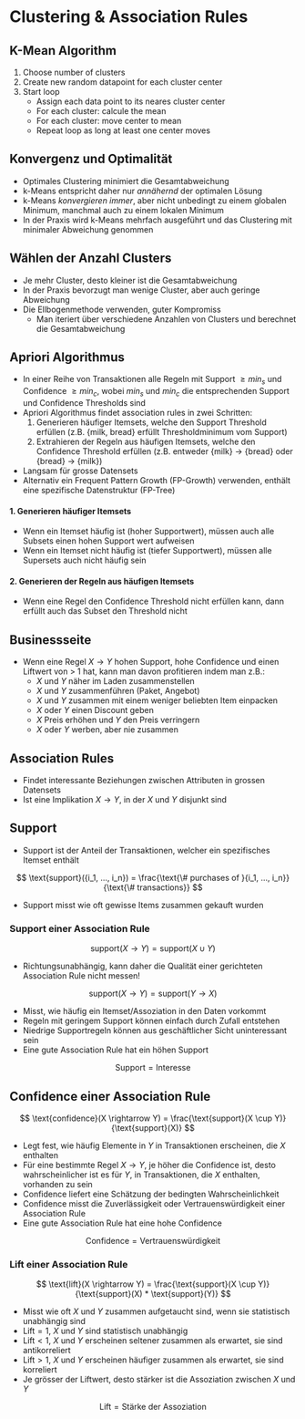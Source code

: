 # Clustering & Association Rules

## K-Mean Algorithm

1. Choose number of clusters
2. Create new random datapoint for each cluster center
3. Start loop
    - Assign each data point to its neares cluster center
    - For each cluster: calcule the mean
    - For each cluster: move center to mean
    - Repeat loop as long at least one center moves

## Konvergenz und Optimalität

- Optimales Clustering minimiert die Gesamtabweichung
- k-Means entspricht daher nur _annähernd_ der optimalen Lösung
- k-Means _konvergieren immer_, aber nicht unbedingt zu einem globalen Minimum, manchmal auch zu einem lokalen Minimum
- In der Praxis wird k-Means mehrfach ausgeführt und das Clustering mit minimaler Abweichung genommen

## Wählen der Anzahl Clusters

- Je mehr Cluster, desto kleiner ist die Gesamtabweichung
- In der Praxis bevorzugt man wenige Cluster, aber auch geringe Abweichung
- Die Ellbogenmethode verwenden, guter Kompromiss
  - Man iteriert über verschiedene Anzahlen von Clusters und berechnet die Gesamtabweichung

## Apriori Algorithmus

- In einer Reihe von Transaktionen alle Regeln mit Support $\geq min_s$ und Confidence $\geq min_c$, wobei $min_s$ und $min_c$ die entsprechenden Support und Confidence Thresholds sind
- Apriori Algorithmus findet association rules in zwei Schritten:
  1. Generieren häufiger Itemsets, welche den Support Threshold erfüllen (z.B. {milk, bread} erfüllt Thresholdminimum vom Support)
  2. Extrahieren der Regeln aus häufigen Itemsets, welche den Confidence Threshold erfüllen (z.B. entweder {milk} $\rightarrow$ {bread} oder {bread} $\rightarrow$ {milk})
- Langsam für grosse Datensets
- Alternativ ein Frequent Pattern Growth (FP-Growth) verwenden, enthält eine spezifische Datenstruktur (FP-Tree)

#### 1. Generieren häufiger Itemsets

- Wenn ein Itemset häufig ist (hoher Supportwert), müssen auch alle Subsets einen hohen Support wert aufweisen
- Wenn ein Itemset nicht häufig ist (tiefer Supportwert), müssen alle Supersets auch nicht häufig sein

#### 2. Generieren der Regeln aus häufigen Itemsets

- Wenn eine Regel den Confidence Threshold nicht erfüllen kann, dann erfüllt auch das Subset den Threshold nicht

## Businessseite

- Wenn eine Regel $X \rightarrow Y$ hohen Support, hohe Confidence und einen Liftwert von > 1 hat, kann man davon profitieren indem man z.B.:
  - $X$ und $Y$ näher im Laden zusammenstellen
  - $X$ und $Y$ zusammenführen (Paket, Angebot)
  - $X$ und $Y$ zusammen mit einem weniger beliebten Item einpacken
  - $X$ oder $Y$ einen Discount geben
  - $X$ Preis erhöhen und $Y$ den Preis verringern
  - $X$ oder $Y$ werben, aber nie zusammen

## Association Rules

- Findet interessante Beziehungen zwischen Attributen in grossen Datensets
- Ist eine Implikation $X \rightarrow Y$, in der $X$ und $Y$ disjunkt sind

## Support

- Support ist der Anteil der Transaktionen, welcher ein spezifisches Itemset enthält

$$ \text{support}({i_1, ..., i_n}) = \frac{\text{\# purchases of }{i_1, ..., i_n}}{\text{\# transactions}} $$

- Support misst wie oft gewisse Items zusammen gekauft wurden

### Support einer Association Rule

$$ \text{support}(X \rightarrow Y) = \text{support}(X \cup Y) $$

- Richtungsunabhängig, kann daher die Qualität einer gerichteten Association Rule nicht messen!

$$ \text{support}(X \rightarrow Y) = \text{support}(Y \rightarrow X) $$

- Misst, wie häufig ein Itemset/Assoziation in den Daten vorkommt
- Regeln mit geringem Support können einfach durch Zufall entstehen
- Niedrige Supportregeln können aus geschäftlicher Sicht uninteressant sein
- Eine gute Association Rule hat ein höhen Support
  
$$ \text{Support} = \text{Interesse} $$

## Confidence einer Association Rule

$$ \text{confidence}(X \rightarrow Y) = \frac{\text{support}(X \cup Y)}{\text{support}(X)} $$

- Legt fest, wie häufig Elemente in $Y$ in Transaktionen erscheinen, die $X$ enthalten
- Für eine bestimmte Regel $X \rightarrow Y$, je höher die Confidence ist, desto wahrscheinlicher ist es für $Y$, in Transaktionen, die $X$ enthalten, vorhanden zu sein
- Confidence liefert eine Schätzung der bedingten Wahrscheinlichkeit
- Confidence misst die Zuverlässigkeit oder Vertrauenswürdigkeit einer Association Rule
- Eine gute Association Rule hat eine hohe Confidence
  
$$ \text{Confidence} = \text{Vertrauenswürdigkeit} $$

### Lift einer Association Rule

$$ \text{lift}(X \rightarrow Y) = \frac{\text{support}(X \cup Y)}{\text{support}(X) * \text{support}(Y)} $$

- Misst wie oft $X$ und $Y$ zusammen aufgetaucht sind, wenn sie statistisch unabhängig sind
- $\text{Lift} = 1$, $X$ und $Y$ sind statistisch unabhängig
- $\text{Lift} < 1$, $X$ und $Y$ erscheinen seltener zusammen als erwartet, sie sind antikorreliert
- $\text{Lift} > 1$, $X$ und $Y$ erscheinen häufiger zusammen als erwartet, sie sind korreliert
- Je grösser der Liftwert, desto stärker ist die Assoziation zwischen $X$ und $Y$

$$ \text{Lift} = \text{Stärke der Assoziation} $$